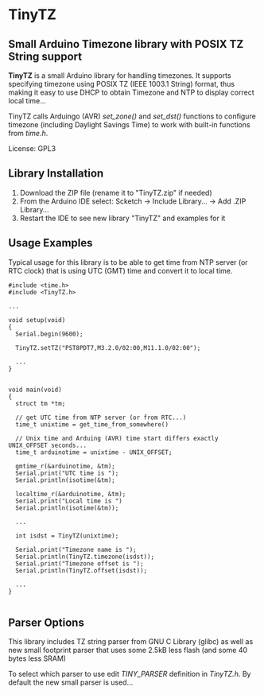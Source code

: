 # TinyTZ
## Small Arduino Timezone library with POSIX TZ String support

**TinyTZ** is a small Arduino library for handling timezones.
It supports specifying timezone using POSIX TZ (IEEE 1003.1 String) format,
thus making it easy to use DHCP to obtain Timezone and NTP to display
correct local time...

TinyTZ calls Arduingo (AVR) *set_zone()* and *set_dst()* functions
to configure timezone (including Daylight Savings Time)
to work with built-in functions from *time.h*.

License: GPL3


## Library Installation

1. Download the ZIP file (rename it to "TinyTZ.zip" if needed)
2. From the Arduino IDE select: Scketch -> Include Library... -> Add .ZIP Library...
3. Restart the IDE to see new library "TinyTZ" and examples for it


## Usage Examples

Typical usage for this library is to be able to get time from NTP server (or RTC clock)
that is using UTC (GMT) time and convert it to local time.


```
#include <time.h>
#include <TinyTZ.h>

...

void setup(void)
{
  Serial.begin(9600);

  TinyTZ.setTZ("PST8PDT7,M3.2.0/02:00,M11.1.0/02:00");         

  ...
}


void main(void)
{
  struct tm *tm;
  
  // get UTC time from NTP server (or from RTC...)
  time_t unixtime = get_time_from_somewhere()

  // Unix time and Arduing (AVR) time start differs exactly UNIX_OFFSET seconds...
  time_t arduinotime = unixtime - UNIX_OFFSET;

  gmtime_r(&arduinotime, &tm);
  Serial.print("UTC time is ");
  Serial.println(isotime(&tm);

  localtime_r(&arduinotime, &tm);
  Serial.print("Local time is ")
  Serial.println(isotime(&tm));

  ...

  int isdst = TinyTZ(unixtime);

  Serial.print("Timezone name is ");
  Serial.println(TinyTZ.timezone(isdst));
  Serial.print("Timezone offset is ");
  Serial.println(TinyTZ.offset(isdst));

  ...
}


```


## Parser Options

This library includes TZ string parser from GNU C Library (glibc) as well as new small footprint parser that uses some 2.5kB less flash (and some 40 bytes less SRAM)

To select which parser to use edit *TINY_PARSER* definition in *TinyTZ.h*.  By default the new small parser is used...


